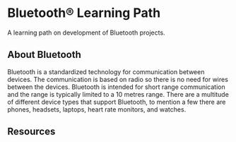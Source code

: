# Bluetooth® Learning Path

A learning path on development of Bluetooth projects.

## About Bluetooth

Bluetooth is a standardized technology for communication between devices. The communication is based on radio so there is no need for wires between the devices. Bluetooth is intended for short range communication and the range is typically limited to a 10 metres range. There are a multitude of different device types that support Bluetooth, to mention a few there are phones, headsets, laptops, heart rate monitors, and watches.

## Resources

